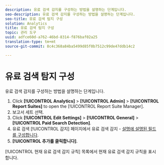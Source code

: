 ```yaml
---
description: 유료 검색 감지를 구성하는 방법을 설명하는 단계입니다.
seo-description: 유료 검색 감지를 구성하는 방법을 설명하는 단계입니다.
seo-title: 유료 검색 탐지 구성
solution: Analytics
title: 유료 검색 탐지 구성
topic: 관리 도구
uuid: adfce60d-a762-46bd-8314-f876baf02a25
translation-type: tm+mt
source-git-commit: 8c4c368a84ba5499d85f0b7512c99de47ddb14c2

---
```



# 유료 검색 탐지 구성

유료 검색 감지를 구성하는 방법을 설명하는 단계입니다.

1. Click **[!UICONTROL Analytics]** &gt; **[!UICONTROL Admin]** &gt; **[!UICONTROL Report Suites]** to open the [!UICONTROL Report Suite Manager].
1. 보고서 세트 선택.
1. Click **[!UICONTROL Edit Settings]** &gt; **[!UICONTROL General]** &gt; **[!UICONTROL Paid Search Detection]**.
1. 유료 검색 [!UICONTROL 감지] 페이지에서 유료 검색 감지 - [설명에 설명된 필드를 구성합니다](/help/admin/admin/paid-search-detection/paid-search-detection.md#section_0C2CFA0AF77B47098BE37CB024665D0D).
1. **[!UICONTROL 추가를 클릭합니다]**.

[!UICONTROL 현재 유료 검색 감지 규칙] 목록에서 현재 유료 검색 감지 규칙을 표시합니다.

